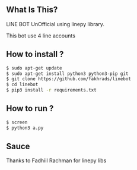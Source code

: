 ## What Is This?

LINE BOT UnOfficial using linepy library.

This bot use 4 line accounts

## How to install ?

```sh
$ sudo apt-get update
$ sudo apt-get install python3 python3-pip git
$ git clone https://github.com/fakhrads/linebot
$ cd linebot
$ pip3 install -r requirements.txt
```

## How to run ?

```sh
$ screen
$ python3 a.py
```

## Sauce
Thanks to Fadhiil Rachman for linepy libs

